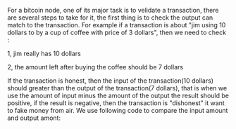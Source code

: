 For a bitcoin node, one of its major task is to velidate a transaction, there are several steps to take for it, the first thing is to check the output can match to the transaction. For example if a transaction
is about "jim using 10 dollars to by a cup of coffee with price of 3 dollars", then we need to check :

1, jim really has 10 dollars

2, the amount left after buying the coffee should be 7 dollars

If the transaction is honest, then the input of the transaction(10 dollars) should greater than the output of the transaction(7 dollars), that is when we use the amount of input minus the amount of the output
the result should be positive, if the result is negative, then the transaction is "dishonest" it want to fake money from air. We use following code to compare the input amount and output amont:
```g
```
